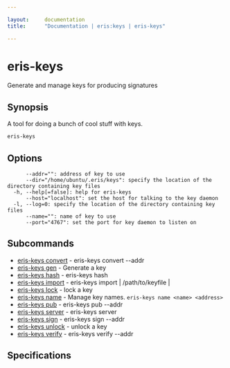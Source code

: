 ```yaml
---

layout:     documentation
title:      "Documentation | eris:keys | eris-keys"

---
```


# eris-keys

Generate and manage keys for producing signatures

## Synopsis

A tool for doing a bunch of cool stuff with keys.

```bash
eris-keys
```

## Options

```
      --addr="": address of key to use
      --dir="/home/ubuntu/.eris/keys": specify the location of the directory containing key files
  -h, --help[=false]: help for eris-keys
      --host="localhost": set the host for talking to the key daemon
  -l, --log=0: specify the location of the directory containing key files
      --name="": name of key to use
      --port="4767": set the port for key daemon to listen on
```

## Subcommands

* [eris-keys convert](https://docs.erisindustries.com/documentation/eris-keys/latest/eris-keys_convert/)	 - eris-keys convert --addr <address>
* [eris-keys gen](https://docs.erisindustries.com/documentation/eris-keys/latest/eris-keys_gen/)	 - Generate a key
* [eris-keys hash](https://docs.erisindustries.com/documentation/eris-keys/latest/eris-keys_hash/)	 - eris-keys hash <some data>
* [eris-keys import](https://docs.erisindustries.com/documentation/eris-keys/latest/eris-keys_import/)	 - eris-keys import <priv key> | /path/to/keyfile | <key json>
* [eris-keys lock](https://docs.erisindustries.com/documentation/eris-keys/latest/eris-keys_lock/)	 - lock a key
* [eris-keys name](https://docs.erisindustries.com/documentation/eris-keys/latest/eris-keys_name/)	 - Manage key names. `eris-keys name <name> <address>`
* [eris-keys pub](https://docs.erisindustries.com/documentation/eris-keys/latest/eris-keys_pub/)	 - eris-keys pub --addr <addr>
* [eris-keys server](https://docs.erisindustries.com/documentation/eris-keys/latest/eris-keys_server/)	 - eris-keys server
* [eris-keys sign](https://docs.erisindustries.com/documentation/eris-keys/latest/eris-keys_sign/)	 - eris-keys sign --addr <address> <hash>
* [eris-keys unlock](https://docs.erisindustries.com/documentation/eris-keys/latest/eris-keys_unlock/)	 - unlock a key
* [eris-keys verify](https://docs.erisindustries.com/documentation/eris-keys/latest/eris-keys_verify/)	 - eris-keys verify --addr <addr> <hash> <sig>

## Specifications


